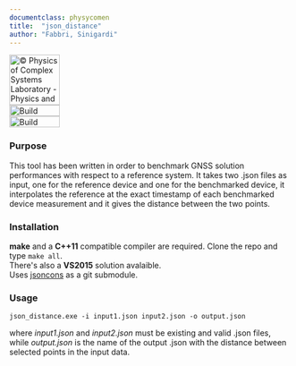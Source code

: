 ```yaml
---
documentclass: physycomen
title:  "json_distance"
author: "Fabbri, Sinigardi"
---
```


<a href="http://www.physycom.unibo.it"> 
<div class="image">
<img src="https://cdn.rawgit.com/physycom/templates/697b327d/logo_unibo.png" width="90" height="90" alt="© Physics of Complex Systems Laboratory - Physics and Astronomy Department - University of Bologna"> 
</div>
</a>
<a href="https://travis-ci.org/physycom/json_distance"> 
<div class="image">
<img src="https://travis-ci.org/physycom/json_distance.png?branch=master" width="90" height="20" alt="Build Status"> 
</div>
</a>
<a href="https://ci.appveyor.com/project/cenit/json-distance"> 
<div class="image">
<img src="https://ci.appveyor.com/api/projects/status/ea04bvtigk4axh0q?svg=true" width="90" height="20" alt="Build Status"> 
</div>
</a>


### Purpose
This tool has been written in order to benchmark GNSS solution performances with respect to a reference system. It takes two .json files as input, one for the reference device and one for the benchmarked device, it interpolates the reference at the exact timestamp of each benchmarked device measurement and it gives the distance between the two points.


### Installation
**make** and a **C++11** compatible compiler are required. Clone the repo and type ``make all``.  
There's also a **VS2015** solution avalaible.   
Uses [jsoncons](https://github.com/danielaparker/jsoncons) as a git submodule.


### Usage
```
json_distance.exe -i input1.json input2.json -o output.json
```
where *input1.json* and *input2.json* must be existing and valid .json files, while *output.json* is the name of the output .json with the distance between selected points in the input data.



